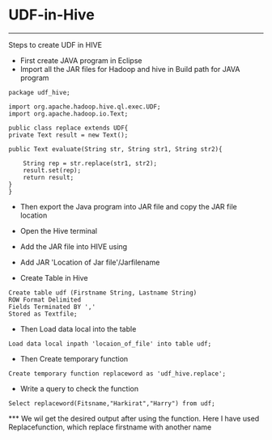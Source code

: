 # UDF-in-Hive

----
Steps to create UDF in HIVE

* First create JAVA program in Eclipse 
* Import all the JAR files for Hadoop and hive in Build path for JAVA program

```
package udf_hive;

import org.apache.hadoop.hive.ql.exec.UDF;
import org.apache.hadoop.io.Text;

public class replace extends UDF{
private Text result = new Text();

public Text evaluate(String str, String str1, String str2){
	
	String rep = str.replace(str1, str2);
	result.set(rep);
	return result;
}
}

```
* Then export the Java program into JAR file and copy the JAR file location

* Open the Hive terminal 
* Add the JAR file into HIVE using 
* Add JAR 'Location of Jar file'/Jarfilename

* Create Table in Hive 
```
Create table udf (Firstname String, Lastname String)
ROW Format Delimited
Fields Terminated BY ','
Stored as Textfile;
```

* Then Load data local into the table 
```
Load data local inpath 'locaion_of_file' into table udf;
```

* Then Create temporary function 
```
Create temporary function replaceword as 'udf_hive.replace';
```

* Write a query to check the function 

```
Select replaceword(Fitsname,"Harkirat","Harry") from udf;
```

*** We wil get the desired output after using the function. Here I have used Replacefunction, which replace firstname with another name
